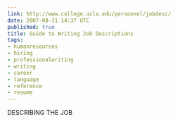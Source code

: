 ```yaml
---
link: http://www.college.ucla.edu/personnel/jobdesc/
date: 2007-08-31 14:37 UTC
published: true
title: Guide to Writing Job Descriptions
tags:
- humanresources
- hiring
- professionalwriting
- writing
- career
- language
- reference
- resume
---
```


DESCRIBING THE JOB
